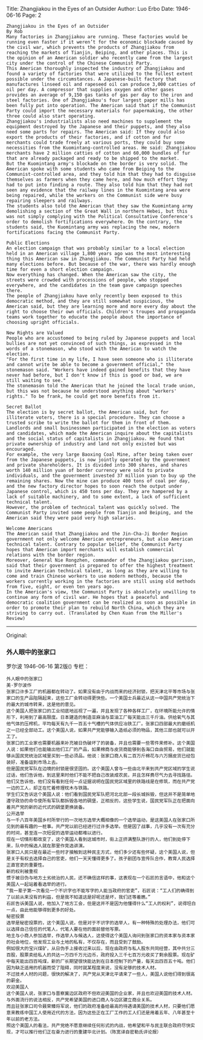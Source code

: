Title: Zhangjiakou in the Eyes of an Outsider
Author: Luo Erbo
Date: 1946-06-16
Page: 2

    Zhangjiakou in the Eyes of an Outsider
    By Rob
    Many factories in Zhangjiakou are running. These factories would be running even faster if it weren’t for the economic blockade caused by the civil war, which prevents the products of Zhangjiakou from reaching the markets of Tianjin, Beiping, and other places. This is the opinion of an American soldier who recently came from the largest city under the control of the Chinese Communist Party.
    This American thoroughly inspected the industry of Zhangjiakou and found a variety of factories that were utilized to the fullest extent possible under the circumstances. A Japanese-built factory that manufactures linseed oil and rapeseed oil can produce 3,000 catties of oil per day. A compressor that supplies oxygen and other gases provides an average of 9,150 gas tanks of gas per day to the iron and steel factories. One of Zhangjiakou's four largest paper mills has been fully put into operation. The American said that if the Communist Party could import the necessary materials for papermaking, the other three could also start operating.
    Zhangjiakou's industrialists also need machines to supplement the equipment destroyed by the Japanese and their puppets, and they also need some parts for repairs. The American said: If they could also export the products of their factories, and if cotton and fur merchants could trade freely at various ports, they could buy some necessities from the Kuomintang-controlled areas. He said: Zhangjiakou merchants have 2 million catties of cotton and 60,000 bundles of fur that are already packaged and ready to be shipped to the market.
    But the Kuomintang army's blockade on the border is very solid. The American spoke with some students who came from Beiping to the Communist-controlled area, and they told him that they had to disguise themselves as farmers when they came here, and how much effort they had to put into finding a route. They also told him that they had not seen any evidence that the railway lines in the Kuomintang area were being repaired, while the workers on the Communist side were busy repairing sleepers and railways.
    The students also told the American that they saw the Kuomintang army demolishing a section of the Great Wall in northern Hebei, but this was not simply complying with the Political Consultative Conference's order to demolish fortifications everywhere. On the contrary, the students said, the Kuomintang army was replacing the new, modern fortifications facing the Communist Party.

    Public Elections
    An election campaign that was probably similar to a local election held in an American village 1,800 years ago was the most interesting thing this American saw in Zhangjiakou. The Communist Party had held many elections before. But because of the war, there was hardly enough time for even a short election campaign.
    Now everything has changed. When the American saw the city, the streets were crowded with processions of people, who stopped everywhere, and the candidates in the team gave campaign speeches there.
    The people of Zhangjiakou have only recently been exposed to this democratic method, and they are still somewhat suspicious, the American said, but they are learning more and more every day about the right to choose their own officials. Children's troupes and propaganda teams work together to educate the people about the importance of choosing upright officials.

    New Rights are Valued
    People who are accustomed to being ruled by Japanese puppets and local bullies are not yet convinced of such things, as expressed in the words of a stonemason, who stood with the American to watch the election.
    "For the first time in my life, I have seen someone who is illiterate and cannot write be able to become a government official," the stonemason said. "Workers have indeed gained benefits that they have never had before, but I don't know if this is good or bad, we are still waiting to see."
    The stonemason told the American that he joined the local trade union, but this was not because he understood anything about "workers' rights." To be frank, he could get more benefits from it.

    Secret Ballot
    The election is by secret ballot, the American said, but for illiterate voters, there is a special procedure. They can choose a trusted scribe to write the ballot for them in front of them.
    Landlords and small businessmen participated in the election as voters and candidates, which made the American inquire about the capitalists and the social status of capitalists in Zhangjiakou. He found that private ownership of industry and land not only existed but was encouraged.
    For example, the very large Baoxing Coal Mine, after being taken over from the Japanese puppets, is now jointly operated by the government and private shareholders. It is divided into 300 shares, and shares worth 140 million yuan of border currency were sold to private individuals, and the government invested 37 million yuan to buy up the remaining shares. Now the mine can produce 400 tons of coal per day, and the new factory director hopes to soon reach the output under Japanese control, which is 450 tons per day. They are hampered by a lack of suitable machinery, and to some extent, a lack of sufficient technical talent.
    However, the problem of technical talent was quickly solved. The Communist Party invited some people from Tianjin and Beiping, and the American said they were paid very high salaries.

    Welcome Americans
    The American said that Zhangjiakou and the Jin-Cha-Ji Border Region government not only welcome American entrepreneurs, but also American technical talent. Contrary to popular belief, the Communist Party hopes that American import merchants will establish commercial relations with the border region.
    Moreover, General Nie Rongzhen, commander of the Zhangjiakou garrison, said that their government is prepared to offer the highest treatment to invite American technical talent, as long as they are willing to come and train Chinese workers to use modern methods, because the workers currently working in the factories are still using old methods from five, eight, or even ten years ago.
    In the American's view, the Communist Party is absolutely unwilling to continue any form of civil war. He hopes that a peaceful and democratic coalition government can be realized as soon as possible in order to promote their plan to rebuild North China, which they are striving to carry out. (Translated by Chen Kuan from the Miller's Review)



<hr /> 

Original: 


### 外人眼中的张家口
罗尔波
1946-06-16
第2版()
专栏：

    外人眼中的张家口
    美·罗尔波作
    张家口许多工厂的机器都在转动了。如果没有由于内战而来的经济封锁，把天津北平等市场与张家口的生产品阻隔起来，这些工厂会转动得更快些。一个美国士兵最近从这一中国共产党统治下的最大的城市转来，这是他的意见。
    这个美国人把张家口的工业彻底地巡视了一遍，并且发现了各种各样工厂，在环境所能允许的情形下，利用到了最高限度。日本建造的制造亚麻油与菜油工厂每天能出三千斤油。供给氧气与其他气体的压榨机，平均每天有九千一百五十气槽的气体供应冶铁工厂。张家口四部最大的磨纸机之一已经全部动工。这个美国人说，如果共产党能够输入造纸必须的物品，其他三部也就可以开工了。
    张家口的工业家也需要机器来补充被日伪破坏了的装备，并且也需要一些零件来修补。这个美国人说：如果他们也能输出他们工厂的产品，如果棉商与皮货商能够到各海口自由贸易，他们就能够从国民党统治区域里买到一些必须品。他说：张家口商人有二百万斤棉花与六万捆皮货已经包装好，准备运到市场上去。
    但是国民党军队在边境的封锁是很坚固的。这个美国人曾与一些由北平来到共产党区域的学生说过话，他们告诉他，到这里来时他们不能不把自己改装成农民，并且怎样费尽气力去寻找路径。他们又告诉他，他们没有看到任何一点证据说明在国民党区域里的铁路线是在修筑，而在共产党一边的工人，却正在忙着修理枕木与铁路。
    学生们又告诉这个美国人说：他们看到国民党军队把河北北部一段长城拆毁，但这并不是简单地遵守政协的命令使所有军队都拆毁各地的碉堡，正相反的，这些学生说，国民党军队正在把面向着共产党的新的近代式的碉堡更换装备。
    公开选举
    与一千八百年美国乡村所举行的一次地方选举大概相像的一个选举运动，是这美国人在张家口所见到的最有趣的一桩事。共产党以前已经进行过许多选举。但是因了战事，几乎没有一次有充分的时间，甚至连一次短促的选举运动都难以进行。
    现在一切情形都改变了，这个美国人看到这城市时，街上正挤满整队游行的人，他们到处停下来，队中的候选人就在那里作竞选讲演。
    张家口人民只是在最近一些时才接触到这种民主方式，他们多少还有些怀疑，这个美国人说，但是关于有权去选择自己的官吏，他们一天天懂得更多了。孩子剧团与宣传队合作，教育人民选择正直官吏的重要性。
    新的权利被重视
    惯于被日伪与地方土劣统治的人民，还不确信这样的事，这表现在一个石匠的言语中，他和这个美国人一起站着看选举的进行。
    “我一辈子第一次看见一个不识字也不能写字的人能当政府的官吏”，石匠说：“工人们的确得到了以前从来没有的利益，但是我不知道这是好呢还是坏，我们还等着瞧。”
    石匠告诉美国人说，他加入了地方工会，但是这并不是因为他懂得什么“工人的权利”，说得坦白一点，由此他能够得到更多的好处。
    秘密投票
    选举是秘密投票的，这个美国人说，但是对于不识字的选举人，有一种特殊的处理办法，他们可以选择自己信任的代笔人，代笔人要在他的面前替他写票。
    地主与小商人参加选举，作选举人与候选人，这使得这个美国人询问到张家口的资本家与资本家的社会地位，他发现工业与土地的私有，不仅存在，而且受到了鼓励。
    例如很大的宝兴煤矿，从日伪手上接收过来以后，现在由政府与私人股东共同经营，其中共分三百股，股票卖给私人的共达一万四千万元边币，政府投入三千七百万元收买了剩余股票。现在矿中每天能出四百吨煤，新的厂长期望很快能达到在日本控制下的产量，每天出四百五十吨。他们因为缺乏适用的机器而受了阻碍，同时就某程度来说，没有足够的技术人材。
    不过技术人材的问题，很快的解决了，共产党从天津北平请来了一些人，美国人说他们得到很高的薪金。
    欢迎美国人
    这个美国人说，张家口与晋察冀边区政府不但欢迎美国的企业家，并且也欢迎美国的技术人材。与外面流行的说法相反，共产党希望美国的进口商人与边区建立商业关系。
    而且驻张家口司令聂荣臻将军说，他们的政府准备给最高的待遇请美国的技术人材，只要他们愿意来教练中国工人使用近代的方法，因为这些正在工厂工作的工人们还是用着五年、八年甚至十年以前的老方法。
    照这个美国人的看法，共产党绝不愿意继续任何形式的内战，他希望和平与民主联合政府尽快实现，才可以推行他们正在奋力进行的重建华北计划。（陈宽译自密勒氏评论报）
